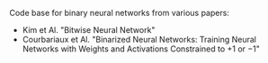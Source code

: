 Code base for binary neural networks from various papers:
* Kim et Al. "Bitwise Neural Network"
* Courbariaux et Al. "Binarized Neural Networks: Training Neural Networks with Weights and Activations Constrained to +1 or −1"
